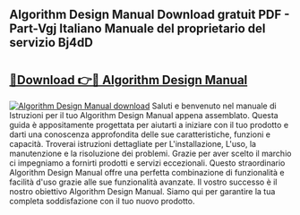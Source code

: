 ## Algorithm Design Manual Download gratuit PDF - Part-Vgj Italiano Manuale del proprietario del servizio Bj4dD

# <h2><a href="http://dfb1ju.blite.top/?on=Algorithm+Design+Manual">🔗Download 👉🔴 Algorithm Design Manual</a></h2>

[![Algorithm Design Manual download](https://i.imgur.com/lujVjoI.png)](http://dfb1ju.blite.top/?on=Algorithm+Design+Manual)
Saluti e benvenuto nel manuale di Istruzioni per il tuo Algorithm Design Manual appena assemblato. Questa guida è appositamente progettata per aiutarti a iniziare con il tuo prodotto e darti una conoscenza approfondita delle sue caratteristiche, funzioni e capacità. Troverai istruzioni dettagliate per L'installazione, L'uso, la manutenzione e la risoluzione dei problemi. Grazie per aver scelto il marchio ci impegniamo a fornirti prodotti e servizi eccezionali. Questo straordinario Algorithm Design Manual offre una perfetta combinazione di funzionalità e facilità d'uso grazie alle sue funzionalità avanzate. Il vostro successo è il nostro obiettivo Algorithm Design Manual. Siamo qui per garantire la tua completa soddisfazione con il tuo nuovo prodotto.
